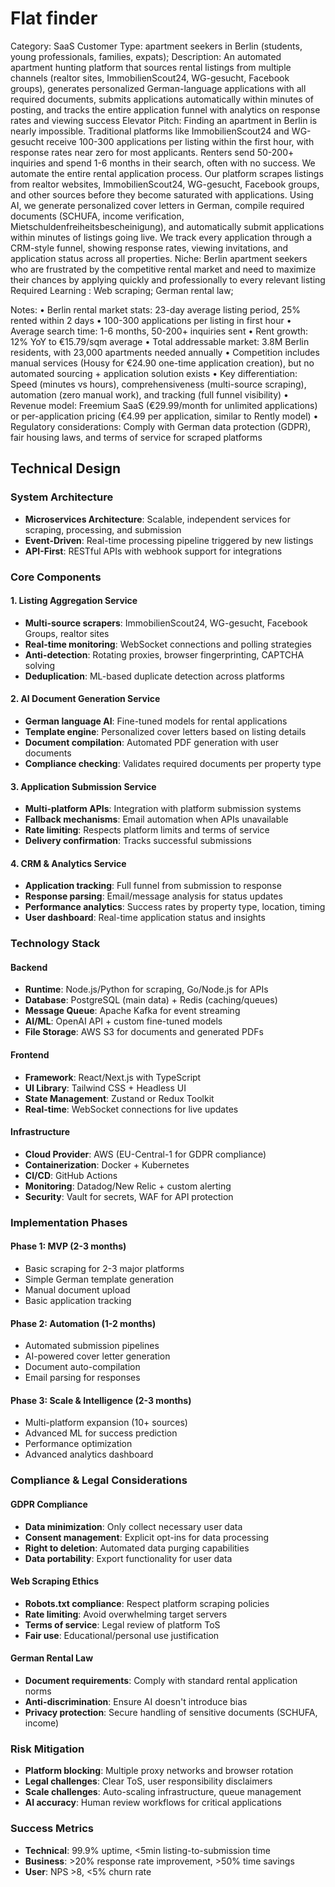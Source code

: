 # Flat finder

Category: SaaS
Customer Type: apartment seekers in Berlin (students, young professionals, families, expats);
Description: An automated apartment hunting platform that sources rental listings from multiple channels (realtor sites, ImmobilienScout24, WG-gesucht, Facebook groups), generates personalized German-language applications with all required documents, submits applications automatically within minutes of posting, and tracks the entire application funnel with analytics on response rates and viewing success
Elevator Pitch: Finding an apartment in Berlin is nearly impossible. Traditional platforms like ImmobilienScout24 and WG-gesucht receive 100-300 applications per listing within the first hour, with response rates near zero for most applicants. Renters send 50-200+ inquiries and spend 1-6 months in their search, often with no success. We automate the entire rental application process. Our platform scrapes listings from realtor websites, ImmobilienScout24, WG-gesucht, Facebook groups, and other sources before they become saturated with applications. Using AI, we generate personalized cover letters in German, compile required documents (SCHUFA, income verification, Mietschuldenfreiheitsbescheinigung), and automatically submit applications within minutes of listings going live. We track every application through a CRM-style funnel, showing response rates, viewing invitations, and application status across all properties.
Niche: Berlin apartment seekers who are frustrated by the competitive rental market and need to maximize their chances by applying quickly and professionally to every relevant listing
Required Learning : Web scraping; German rental law;

Notes:
•	Berlin rental market stats: 23-day average listing period, 25% rented within 2 days
•	100-300 applications per listing in first hour
•	Average search time: 1-6 months, 50-200+ inquiries sent
•	Rent growth: 12% YoY to €15.79/sqm average
•	Total addressable market: 3.8M Berlin residents, with 23,000 apartments needed annually
•	Competition includes manual services (Housy for €24.90 one-time application creation), but no automated sourcing + application solution exists
•	Key differentiation: Speed (minutes vs hours), comprehensiveness (multi-source scraping), automation (zero manual work), and tracking (full funnel visibility)
•	Revenue model: Freemium SaaS (€29.99/month for unlimited applications) or per-application pricing (€4.99 per application, similar to Rently model)
•	Regulatory considerations: Comply with German data protection (GDPR), fair housing laws, and terms of service for scraped platforms

## Technical Design

### System Architecture
- **Microservices Architecture**: Scalable, independent services for scraping, processing, and submission
- **Event-Driven**: Real-time processing pipeline triggered by new listings
- **API-First**: RESTful APIs with webhook support for integrations

### Core Components

#### 1. Listing Aggregation Service
- **Multi-source scrapers**: ImmobilienScout24, WG-gesucht, Facebook Groups, realtor sites
- **Real-time monitoring**: WebSocket connections and polling strategies
- **Anti-detection**: Rotating proxies, browser fingerprinting, CAPTCHA solving
- **Deduplication**: ML-based duplicate detection across platforms

#### 2. AI Document Generation Service
- **German language AI**: Fine-tuned models for rental applications
- **Template engine**: Personalized cover letters based on listing details
- **Document compilation**: Automated PDF generation with user documents
- **Compliance checking**: Validates required documents per property type

#### 3. Application Submission Service
- **Multi-platform APIs**: Integration with platform submission systems
- **Fallback mechanisms**: Email automation when APIs unavailable
- **Rate limiting**: Respects platform limits and terms of service
- **Delivery confirmation**: Tracks successful submissions

#### 4. CRM & Analytics Service
- **Application tracking**: Full funnel from submission to response
- **Response parsing**: Email/message analysis for status updates
- **Performance analytics**: Success rates by property type, location, timing
- **User dashboard**: Real-time application status and insights

### Technology Stack

#### Backend
- **Runtime**: Node.js/Python for scraping, Go/Node.js for APIs
- **Database**: PostgreSQL (main data) + Redis (caching/queues)
- **Message Queue**: Apache Kafka for event streaming
- **AI/ML**: OpenAI API + custom fine-tuned models
- **File Storage**: AWS S3 for documents and generated PDFs

#### Frontend
- **Framework**: React/Next.js with TypeScript
- **UI Library**: Tailwind CSS + Headless UI
- **State Management**: Zustand or Redux Toolkit
- **Real-time**: WebSocket connections for live updates

#### Infrastructure
- **Cloud Provider**: AWS (EU-Central-1 for GDPR compliance)
- **Containerization**: Docker + Kubernetes
- **CI/CD**: GitHub Actions
- **Monitoring**: Datadog/New Relic + custom alerting
- **Security**: Vault for secrets, WAF for API protection

### Implementation Phases

#### Phase 1: MVP (2-3 months)
- Basic scraping for 2-3 major platforms
- Simple German template generation
- Manual document upload
- Basic application tracking

#### Phase 2: Automation (1-2 months)
- Automated submission pipelines
- AI-powered cover letter generation
- Document auto-compilation
- Email parsing for responses

#### Phase 3: Scale & Intelligence (2-3 months)
- Multi-platform expansion (10+ sources)
- Advanced ML for success prediction
- Performance optimization
- Advanced analytics dashboard

### Compliance & Legal Considerations

#### GDPR Compliance
- **Data minimization**: Only collect necessary user data
- **Consent management**: Explicit opt-ins for data processing
- **Right to deletion**: Automated data purging capabilities
- **Data portability**: Export functionality for user data

#### Web Scraping Ethics
- **Robots.txt compliance**: Respect platform scraping policies
- **Rate limiting**: Avoid overwhelming target servers
- **Terms of service**: Legal review of platform ToS
- **Fair use**: Educational/personal use justification

#### German Rental Law
- **Document requirements**: Comply with standard rental application norms
- **Anti-discrimination**: Ensure AI doesn't introduce bias
- **Privacy protection**: Secure handling of sensitive documents (SCHUFA, income)

### Risk Mitigation
- **Platform blocking**: Multiple proxy networks and browser rotation
- **Legal challenges**: Clear ToS, user responsibility disclaimers
- **Scale challenges**: Auto-scaling infrastructure, queue management
- **AI accuracy**: Human review workflows for critical applications

### Success Metrics
- **Technical**: 99.9% uptime, <5min listing-to-submission time
- **Business**: >20% response rate improvement, >50% time savings
- **User**: NPS >8, <5% churn rate